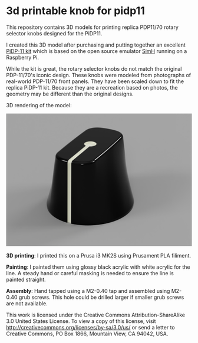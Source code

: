 # 3d printable knob for pidp11
This repository contains 3D models for printing replica PDP11/70 rotary selector knobs designed for the PiDP11.

I created this 3D model after purchasing and putting together an excellent [PiDP-11 kit](https://obsolescence.wixsite.com/obsolescence/pidp-11) which is based on the open source emulator [SimH](https://github.com/simh/simh) running on a Raspberry Pi.

While the kit is great, the rotary selector knobs do not match the original PDP-11/70's iconic design. These knobs were modeled from photographs of real-world PDP-11/70 front panels. They have been scaled down to fit the replica PiDP-11 kit. Because they are a recreation based on photos, the geometry may be different than the original designs.

3D rendering of the model:

![Rendered image of 3D knob](knob_pidp11.png)

**3D printing**: I printed this on a Prusa i3 MK2S using Prusament PLA filiment.

**Painting**: I painted them using glossy black acrylic with white acrylic for the line. A steady hand or careful masking is needed to ensure the line is painted straight.

**Assembly**: Hand tapped using a M2-0.40 tap and assembled using M2-0.40 grub screws. This hole could be drilled larger if smaller grub screws are not available.


This work is licensed under the Creative Commons Attribution-ShareAlike 3.0 United States License. To view a copy of this license, visit http://creativecommons.org/licenses/by-sa/3.0/us/ or send a letter to Creative Commons, PO Box 1866, Mountain View, CA 94042, USA.
